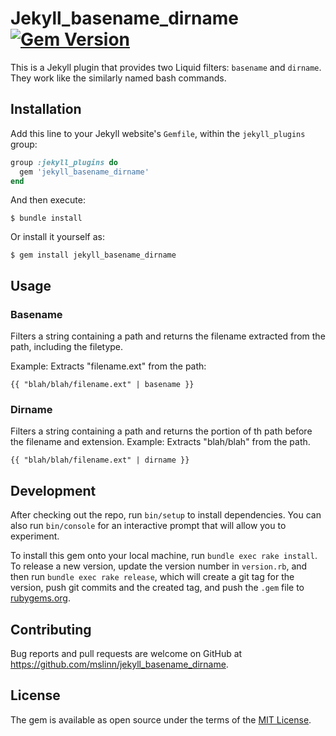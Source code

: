 Jekyll_basename_dirname
[![Gem Version](https://badge.fury.io/rb/jekyll_basename_dirname.svg)](https://badge.fury.io/rb/jekyll_basename_dirname)
===========

This is a Jekyll plugin that provides two Liquid filters: `basename` and `dirname`. They work like the similarly named bash commands.


## Installation

Add this line to your Jekyll website's `Gemfile`, within the `jekyll_plugins` group:

```ruby
group :jekyll_plugins do
  gem 'jekyll_basename_dirname'
end
```

And then execute:

    $ bundle install

Or install it yourself as:

    $ gem install jekyll_basename_dirname


## Usage

### Basename
Filters a string containing a path and returns the filename extracted from the path, including the filetype.

Example: Extracts "filename.ext" from the path:
```
{{ "blah/blah/filename.ext" | basename }}
```

### Dirname

Filters a string containing a path and returns the portion of th path before the filename and extension.
Example: Extracts "blah/blah" from the path.
```
{{ "blah/blah/filename.ext" | dirname }}
```


## Development

After checking out the repo, run `bin/setup` to install dependencies. You can also run `bin/console` for an interactive prompt that will allow you to experiment.

To install this gem onto your local machine, run `bundle exec rake install`. To release a new version, update the version number in `version.rb`, and then run `bundle exec rake release`, which will create a git tag for the version, push git commits and the created tag, and push the `.gem` file to [rubygems.org](https://rubygems.org).


## Contributing

Bug reports and pull requests are welcome on GitHub at https://github.com/mslinn/jekyll_basename_dirname.


## License

The gem is available as open source under the terms of the [MIT License](https://opensource.org/licenses/MIT).
